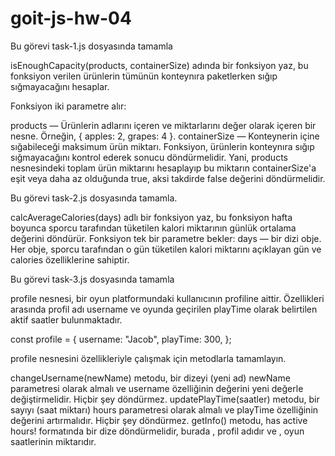 # goit-js-hw-04

<!----------------------------------------------------------------Görev 1. Ürünlerin Paketlenmesi-------------------------------------------------------->

Bu görevi task-1.js dosyasında tamamla

isEnoughCapacity(products, containerSize) adında bir fonksiyon yaz, bu fonksiyon verilen ürünlerin tümünün konteynıra paketlerken sığıp sığmayacağını hesaplar.

Fonksiyon iki parametre alır:

products — Ürünlerin adlarını içeren ve miktarlarını değer olarak içeren bir nesne. Örneğin, { apples: 2, grapes: 4 }.
containerSize — Konteynerin içine sığabileceği maksimum ürün miktarı.
Fonksiyon, ürünlerin konteynıra sığıp sığmayacağını kontrol ederek sonucu döndürmelidir. Yani, products nesnesindeki toplam ürün miktarını hesaplayıp bu miktarın containerSize'a eşit veya daha az olduğunda true, aksi takdirde false değerini döndürmelidir.

<!----------------------------------------------------------------Görev 2. Kalori Hesaplama-------------------------------------------------------------->

Bu görevi task-2.js dosyasında tamamla.

calcAverageCalories(days) adlı bir fonksiyon yaz, bu fonksiyon hafta boyunca sporcu tarafından tüketilen kalori miktarının günlük ortalama değerini döndürür. Fonksiyon tek bir parametre bekler: days — bir dizi obje. Her obje, sporcu tarafından o gün tüketilen kalori miktarını açıklayan gün ve calories özelliklerine sahiptir.

<!-----------------------------------------------------------------Görev-3 Oyuncu Profili
----------------------------------------------------------------->

Bu görevi task-3.js dosyasında tamamla

profile nesnesi, bir oyun platformundaki kullanıcının profiline aittir. Özellikleri arasında profil adı username ve oyunda geçirilen playTime olarak belirtilen aktif saatler bulunmaktadır.

const profile = {
username: "Jacob",
playTime: 300,
};

profile nesnesini özellikleriyle çalışmak için metodlarla tamamlayın.

changeUsername(newName) metodu, bir dizeyi (yeni ad) newName parametresi olarak almalı ve username özelliğinin değerini yeni değerle değiştirmelidir. Hiçbir şey döndürmez.
updatePlayTime(saatler) metodu, bir sayıyı (saat miktarı) hours parametresi olarak almalı ve playTime özelliğinin değerini artırmalıdır. Hiçbir şey döndürmez.
getInfo() metodu, <Username> has <amount> active hours! formatında bir dize döndürmelidir, burada <Username>, profil adıdır ve <amount>, oyun saatlerinin miktarıdır.

